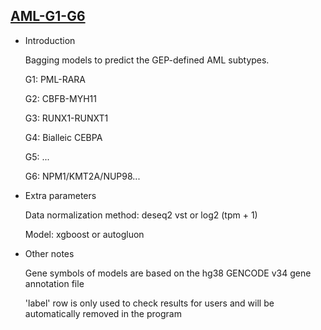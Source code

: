 ## [AML-G1-G6](/clinical-tools/clinaml-gep)

- Introduction

  Bagging models to predict the GEP-defined AML subtypes.
  
  G1: PML-RARA
  
  G2: CBFB-MYH11
  
  G3: RUNX1-RUNXT1
  
  G4: Bialleic CEBPA
  
  G5: ...
  
  G6: NPM1/KMT2A/NUP98...

- Extra parameters

  Data normalization method: deseq2 vst or log2 (tpm + 1)

  Model: xgboost or autogluon

- Other notes

  Gene symbols of models are based on the hg38 GENCODE v34 gene annotation file

  'label' row is only used to check results for users and will be automatically removed in the program